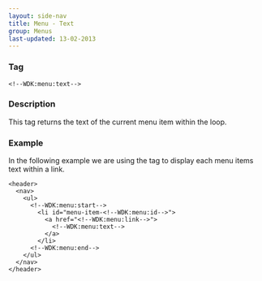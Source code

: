 ```yaml
---
layout: side-nav
title: Menu - Text
group: Menus
last-updated: 13-02-2013
---
```


### Tag

`<!--WDK:menu:text-->`

### Description

This tag returns the text of the current menu item within the loop.

### Example

In the following example we are using the tag to display each menu items text within a link.

~~~
<header>
  <nav>
    <ul>
      <!--WDK:menu:start-->
        <li id="menu-item-<!--WDK:menu:id-->">
          <a href="<!--WDK:menu:link-->">
            <!--WDK:menu:text-->
          </a>
        </li>
      <!--WDK:menu:end-->
    </ul>
  </nav>
</header>
~~~